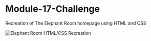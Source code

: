 # Module-17-Challenge
Recreation of The Elephant Room homepage using HTML and CSS

![Elephant Room HTML/CSS Recreation](https://i.ibb.co/FwLzBb4/Elephant-Room-Banner.png)